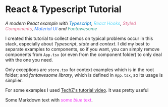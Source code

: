 # React & Typescript Tutorial
_A modern React example with
<span style="color:#0077c6"> Typescript</span>,
<span style="color:#62dafc"> React Hooks</span>,
<span style="color:#dd6f93"> Styled Components</span>,
<span style="color:#3d80f7"> Material UI</span> and
<span style="color:#3a9f93"> Fontawesome</span>_

I created this tutorial to collect demos on typical problems occur in this stack, especially about _Typescript_, _state_ and _context_. I did my best to separate examples to components, so if you want, you can simply remove components from <code>App.tsx</code> (or even from the component folder) to only deal with the one you need.

Only exceptions are <code>store.tsx</code> for context examples which is in the root folder; and _fontawesome library_, which is defined in <code>App.tsx</code>, so its usage is simplier.

For some examples I used [TechZ's tutorial video](https://youtu.be/BnIhk4igd8I). It was pretty useful

<p>Some Markdown text with <span style="color:#f234f6">some <em>blue</em> text</span>.</p>
